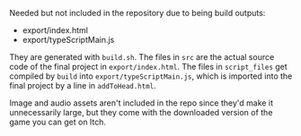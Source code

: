Needed but not included in the repository due to being build outputs:

* export/index.html
* export/typeScriptMain.js

They are generated with `build.sh`. The files in `src` are the actual source code of the final project in `export/index.html`. The files in `script_files` get compiled by `build` into `export/typeScriptMain.js`, which is imported into the final project by a line in `addToHead.html`.

Image and audio assets aren't included in the repo since they'd make it unnecessarily large, but they come with the downloaded version of the game you can get on Itch.

